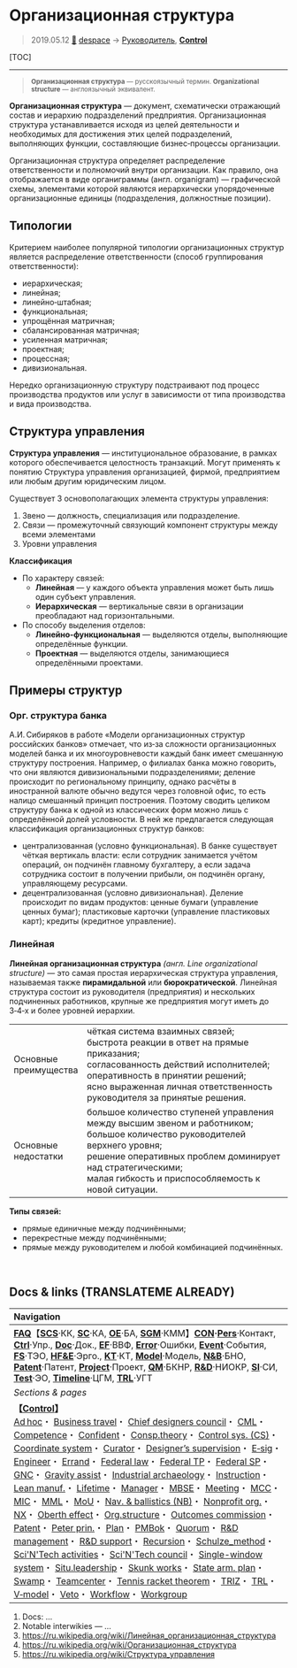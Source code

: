 # Организационная структура
> 2019.05.12 [🚀](../index/index.md) [despace](index.md) → [Руководитель](manager.md), **[Control](control.md)**

[TOC]

---

> <small>**Организационная структура** — русскоязычный термин. **Organizational structure** — англоязычный эквивалент.</small>

**Организационная структура** — документ, схематически отражающий состав и иерархию подразделений предприятия. Организационная структура устанавливается исходя из целей деятельности и необходимых для достижения этих целей подразделений, выполняющих функции, составляющие бизнес‑процессы организации.

Организационная структура определяет распределение ответственности и полномочий внутри организации. Как правило, она отображается в виде органиграммы (англ. organigram) — графической схемы, элементами которой являются иерархически упорядоченные организационные единицы (подразделения, должностные позиции).



## Типологии
Критерием наиболее популярной типологии организационных структур является распределение ответственности (способ группирования ответственности):

   - иерархическая;
   - линейная;
   - линейно‑штабная;
   - функциональная;
   - упрощённая матричная;
   - сбалансированная матричная;
   - усиленная матричная;
   - проектная;
   - процессная;
   - дивизиональная.

Нередко организационную структуру подстраивают под процесс производства продуктов или услуг в зависимости от типа производства и вида производства.



## Структура управления
**Структура управления** — институциональное образование, в рамках которого обеспечивается целостность транзакций. Могут применять к понятию Структура управления организацией, фирмой, предприятием или любым другим юридическим лицом.

Существует 3 основополагающих элемента структуры управления:

   1. Звено — должность, специализация или подразделение.
   1. Связи — промежуточный связующий компонент структуры между всеми элементами
   1. Уровни управления

**Классификация**
   - По характеру связей:
      - **Линейная** — у каждого объекта управления может быть лишь один субъект управления.
      - **Иерархическая** — вертикальные связи в организации преобладают над горизонтальными.
   - По способу выделения отделов:
      - **Линейно‑функциональная** — выделяются отделы, выполняющие определённые функции.
      - **Проектная** — выделяются отделы, занимающиеся определёнными проектами.



## Примеры структур

### Орг. структура банка
А.И. Сибиряков в работе «Модели организационных структур российских банков» отмечает, что из‑за сложности организационных моделей банка и их многоуровневости каждый банк имеет смешанную структуру построения. Например, о филиалах банка можно говорить, что они являются дивизиональными подразделениями; деление происходит по региональному принципу, однако расчёты в иностранной валюте обычно ведутся через головной офис, то есть налицо смешанный принцип построения. Поэтому сводить целиком структуру банка к одной из классических форм можно лишь с определённой долей условности. В ней же предлагается следующая классификация организационных структур банков:

   - централизованная (условно функциональная). В банке существует чёткая вертикаль власти: если сотрудник занимается учётом операций, он подчинён главному бухгалтеру, а если задача сотрудника состоит в получении прибыли, он подчинён органу, управляющему ресурсами.
   - децентрализованная (условно дивизиональная). Деление происходит по видам продуктов: ценные бумаги (управление ценных бумаг); пластиковые карточки (управление пластиковых карт); кредиты (кредитное управление).


### Линейная
**Линейная организационная структура** *(англ. Line organizational structure)* — это самая простая иерархическая структура управления, называемая также **пирамидальной** или **бюрократической**. Линейная структура состоит из руководителя (предприятия) и нескольких подчиненных работников, крупные же предприятия могут иметь до 3‑4‑х и более уровней иерархии.

| | |
|:--|:--|
|Основные<br> преимущества|чёткая система взаимных связей;<br> быстрота реакции в ответ на прямые приказания;<br> согласованность действий исполнителей;<br> оперативность в принятии решений;<br> ясно выраженная личная ответственность руководителя за принятые решения.|
|Основные<br> недостатки|большое количество ступеней управления между высшим звеном и работником;<br> большое количество руководителей верхнего уровня;<br> решение оперативных проблем доминирует над стратегическими;<br> малая гибкость и приспособляемость к новой ситуации.|

**Типы связей:**

   - прямые единичные между подчинёнными;
   - перекрестные между подчинёнными;
   - прямые между руководителем и любой комбинацией подчинённых.



<p style="page-break-after:always"> </p>

## Docs & links (TRANSLATEME ALREADY)
|Navigation|
|:--|
|**[FAQ](faq.md)**【**[SCS](scs.md)**·КК, **[SC](sc.md)**·КА, **[OE](oe.md)**·БА, **[SGM](sgm.md)**·КММ】**[CON](contact.md)·[Pers](person.md)**·Контакт, **[Ctrl](control.md)**·Упр., **[Doc](doc.md)**·Док., **[EF](ef.md)**·ВВФ, **[Error](error.md)**·Ошибки, **[Event](event.md)**·События, **[FS](fs.md)**·ТЭО, **[HF&E](hfe.md)**·Эрго., **[KT](kt.md)**·КТ, **[Model](model.md)**·Модель, **[N&B](nnb.md)**·БНО, **[Patent](патент.md)**·Патент, **[Project](project.md)**·Проект, **[QM](qm.md)**·БКНР, **[R&D](rnd.md)**·НИОКР, **[SI](si.md)**·СИ, **[Test](test.md)**·ЭО, **[Timeline](timeline.md)**·ЦГМ, **[TRL](trl.md)**·УГТ|
|*Sections & pages*|
|**【[Control](Control.md)】**<br> [Ad hoc](ad_hoc.md)・ [Business travel](business_travel.md)・ [Chief designers council](cocd.md)・ [CML](cml.md)・ [Competence](competence.md)・ [Confident](confident.md)・ [Consp.theory](consp_theory.md)・ [Control sys. (CS)](cs.md)・ [Coordinate system](coord_sys.md)・ [Curator](curator.md)・ [Designer’s supervision](des_spv.md)・ [E‑sig](esig.md)・ [Engineer](se.md)・ [Errand](errand.md)・ [Federal law](fed_law.md)・ [Federal TP](fed_tp.md)・ [Federal SP](fed_sp.md)・ [GNC](gnc.md)・ [Gravity assist](gravass.md)・ [Industrial archaeology](ind_arch.md)・ [Instruction](instruction.md)・ [Lean manuf.](lean_man.md)・ [Lifetime](lifetime.md)・ [Manager](manager.md)・ [MBSE](mbse.md)・ [Meeting](meeting.md)・ [MCC](scs.md)・ [MIC](mic.md)・ [MML](mml.md)・ [MoU](mou.md)・ [Nav. & ballistics (NB)](nnb.md)・ [Nonprofit org.](nonprof_org.md)・ [NX](nx.md)・ [Oberth effect](oberth_eff.md)・ [Org.structure](orgstruct.md)・ [Outcomes commission](outccom.md)・ [Patent](patent_res.md)・ [Peter prin.](peter_principle.md)・ [Plan](plan.md)・ [PMBok](pmbok.md)・ [Quorum](quorum.md)・ [R&D management](mgmt.md)・ [R&D support](rnd_support.md)・ [Recursion](recurs.md)・ [Schulze_method](schulze_method.md)・ [Sci'N'Tech activities](st_act.md)・ [Sci'N'Tech council](satc.md)・ [Single-window system](sw_sys.md)・ [Situ.leadership](situ_leadership.md)・ [Skunk works](skunk_works.md)・ [State arm. plan](plan_sa.md)・ [Swamp](swamp.md)・ [Teamcenter](teamcenter.md)・ [Tennis racket theorem](tr_theorem.md)・ [TRIZ](triz.md)・ [TRL](trl.md)・ [V‑model](v_model.md)・ [Veto](veto.md)・ [Workflow](workflow.md)・ [Workgroup](wg.md)|

   1. Docs: …
   1. Notable interwikies — …
   1. <https://ru.wikipedia.org/wiki/Линейная_организационная_структура>
   1. <https://ru.wikipedia.org/wiki/Организационная_структура>
   1. <https://ru.wikipedia.org/wiki/Структура_управления>


